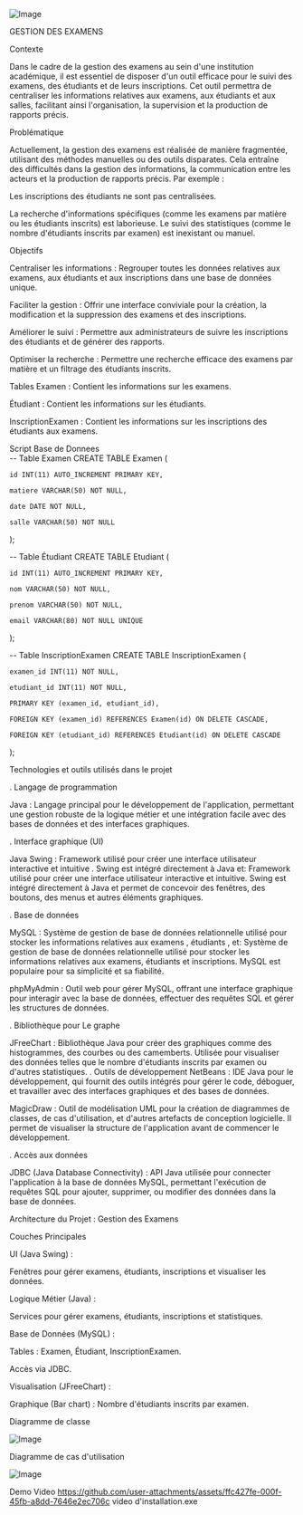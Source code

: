 
![Image](https://github.com/user-attachments/assets/039d5bfb-3a6f-48f6-a3d7-08f45f9e330a)

GESTION DES EXAMENS

Contexte

Dans le cadre de la gestion des examens au sein d'une institution académique, il est essentiel de disposer d'un outil efficace pour le suivi des examens, des étudiants et de leurs inscriptions. Cet outil permettra de centraliser les informations relatives aux examens, aux étudiants et aux salles, facilitant ainsi l'organisation, la supervision et la production de rapports précis.

Problématique

Actuellement, la gestion des examens est réalisée de manière fragmentée, utilisant des méthodes manuelles ou des outils disparates. Cela entraîne des difficultés dans la gestion des informations, la communication entre les acteurs et la production de rapports précis. Par exemple :

Les inscriptions des étudiants ne sont pas centralisées.

La recherche d'informations spécifiques (comme les examens par matière ou les étudiants inscrits) est laborieuse.
Le suivi des statistiques (comme le nombre d'étudiants inscrits par examen) est inexistant ou manuel.

Objectifs

Centraliser les informations :
Regrouper toutes les données relatives aux examens, aux étudiants et aux inscriptions dans une base de données unique.

Faciliter la gestion :
Offrir une interface conviviale pour la création, la modification et la suppression des examens et des inscriptions.

Améliorer le suivi :
Permettre aux administrateurs de suivre les inscriptions des étudiants et de générer des rapports.

Optimiser la recherche :
Permettre une recherche efficace des examens par matière et un filtrage des étudiants inscrits.

Tables
Examen : Contient les informations sur les examens.

Étudiant : Contient les informations sur les étudiants.

InscriptionExamen : Contient les informations sur les inscriptions des étudiants aux examens.

Script Base de Donnees                                                              
-- Table Examen
CREATE TABLE Examen (

    id INT(11) AUTO_INCREMENT PRIMARY KEY,
    
    matiere VARCHAR(50) NOT NULL,
    
    date DATE NOT NULL,
    
    salle VARCHAR(50) NOT NULL
);

-- Table Étudiant
CREATE TABLE Etudiant (

    id INT(11) AUTO_INCREMENT PRIMARY KEY,
    
    nom VARCHAR(50) NOT NULL,
    
    prenom VARCHAR(50) NOT NULL,
    
    email VARCHAR(80) NOT NULL UNIQUE
);

-- Table InscriptionExamen
CREATE TABLE InscriptionExamen (

    examen_id INT(11) NOT NULL,
    
    etudiant_id INT(11) NOT NULL,
    
    PRIMARY KEY (examen_id, etudiant_id),
    
    FOREIGN KEY (examen_id) REFERENCES Examen(id) ON DELETE CASCADE,
    
    FOREIGN KEY (etudiant_id) REFERENCES Etudiant(id) ON DELETE CASCADE
);

Technologies et outils utilisés dans le projet

. Langage de programmation

Java : Langage principal pour le développement de l'application, permettant une gestion robuste de la logique métier et une intégration facile avec des bases de données et des interfaces graphiques.

. Interface graphique (UI)

Java Swing : Framework utilisé pour créer une interface utilisateur interactive et intuitive . Swing est intégré directement à Java et: Framework utilisé pour créer une interface utilisateur interactive et intuitive. Swing est intégré directement à Java et permet de concevoir des fenêtres, des boutons, des menus et autres éléments graphiques.

. Base de données

MySQL : Système de gestion de base de données relationnelle utilisé pour stocker les informations relatives aux examens , étudiants , et: Système de gestion de base de données relationnelle utilisé pour stocker les informations relatives aux examens, étudiants et inscriptions. MySQL est populaire pour sa simplicité et sa fiabilité.

phpMyAdmin : Outil web pour gérer MySQL, offrant une interface graphique pour interagir avec la base de données, effectuer des requêtes SQL et gérer les structures de données.

. Bibliothèque pour Le graphe

JFreeChart : Bibliothèque Java pour créer des graphiques comme des histogrammes, des courbes ou des camemberts. Utilisée pour visualiser des données telles que le nombre d'étudiants inscrits par examen ou d'autres statistiques.
. Outils de développement
NetBeans : IDE Java pour le développement, qui fournit des outils intégrés pour gérer le code, déboguer, et travailler avec des interfaces graphiques et des bases de données.

MagicDraw : Outil de modélisation UML pour la création de diagrammes de classes, de cas d'utilisation, et d'autres artefacts de conception logicielle. Il permet de visualiser la structure de l'application avant de commencer le développement.

. Accès aux données

JDBC (Java Database Connectivity) : API Java utilisée pour connecter l'application à la base de données MySQL, permettant l'exécution de requêtes SQL pour ajouter, supprimer, ou modifier des données dans la base de données.

Architecture du Projet : Gestion des Examens

 Couches Principales

UI (Java Swing) :

Fenêtres pour gérer examens, étudiants, inscriptions et visualiser les données.

Logique Métier (Java) :

Services pour gérer examens, étudiants, inscriptions et statistiques.

Base de Données (MySQL) :

Tables : Examen, Étudiant, InscriptionExamen.

Accès via JDBC.

Visualisation (JFreeChart) :

Graphique (Bar chart) : Nombre d'étudiants inscrits par examen.

Diagramme de classe

![Image](https://github.com/user-attachments/assets/b113f602-608c-40dc-9957-7b048ac5a5ee)


Diagramme de cas d'utilisation 

![Image](https://github.com/user-attachments/assets/fd92ac72-583f-4036-a9f3-81e233b39263)


Demo Video
https://github.com/user-attachments/assets/ffc427fe-000f-45fb-a8dd-7646e2ec706c
video d'installation.exe


